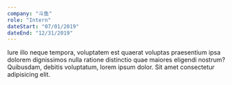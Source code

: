 ```yaml
---
company: "斗鱼"
role: "Intern"
dateStart: "07/01/2019"
dateEnd: "12/31/2019"
---
```


Iure illo neque tempora, voluptatem est quaerat voluptas praesentium ipsa dolorem dignissimos nulla ratione distinctio quae maiores eligendi nostrum? Quibusdam, debitis voluptatum, lorem ipsum dolor. Sit amet consectetur adipisicing elit.